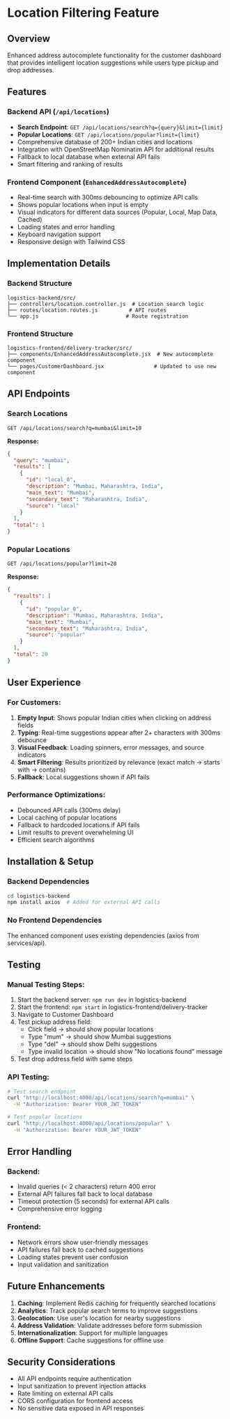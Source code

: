 # Location Filtering Feature

## Overview
Enhanced address autocomplete functionality for the customer dashboard that provides intelligent location suggestions while users type pickup and drop addresses.

## Features

### Backend API (`/api/locations`)
- **Search Endpoint**: `GET /api/locations/search?q={query}&limit={limit}`
- **Popular Locations**: `GET /api/locations/popular?limit={limit}`
- Comprehensive database of 200+ Indian cities and locations
- Integration with OpenStreetMap Nominatim API for additional results
- Fallback to local database when external API fails
- Smart filtering and ranking of results

### Frontend Component (`EnhancedAddressAutocomplete`)
- Real-time search with 300ms debouncing to optimize API calls
- Shows popular locations when input is empty
- Visual indicators for different data sources (Popular, Local, Map Data, Cached)
- Loading states and error handling
- Keyboard navigation support
- Responsive design with Tailwind CSS

## Implementation Details

### Backend Structure
```
logistics-backend/src/
├── controllers/location.controller.js  # Location search logic
├── routes/location.routes.js          # API routes
└── app.js                            # Route registration
```

### Frontend Structure
```
logistics-frontend/delivery-tracker/src/
├── components/EnhancedAddressAutocomplete.jsx  # New autocomplete component
└── pages/CustomerDashboard.jsx                # Updated to use new component
```

## API Endpoints

### Search Locations
```http
GET /api/locations/search?q=mumbai&limit=10
```

**Response:**
```json
{
  "query": "mumbai",
  "results": [
    {
      "id": "local_0",
      "description": "Mumbai, Maharashtra, India",
      "main_text": "Mumbai",
      "secondary_text": "Maharashtra, India",
      "source": "local"
    }
  ],
  "total": 1
}
```

### Popular Locations
```http
GET /api/locations/popular?limit=20
```

**Response:**
```json
{
  "results": [
    {
      "id": "popular_0",
      "description": "Mumbai, Maharashtra, India",
      "main_text": "Mumbai",
      "secondary_text": "Maharashtra, India",
      "source": "popular"
    }
  ],
  "total": 20
}
```

## User Experience

### For Customers:
1. **Empty Input**: Shows popular Indian cities when clicking on address fields
2. **Typing**: Real-time suggestions appear after 2+ characters with 300ms debounce
3. **Visual Feedback**: Loading spinners, error messages, and source indicators
4. **Smart Filtering**: Results prioritized by relevance (exact match → starts with → contains)
5. **Fallback**: Local suggestions shown if API fails

### Performance Optimizations:
- Debounced API calls (300ms delay)
- Local caching of popular locations
- Fallback to hardcoded locations if API fails
- Limit results to prevent overwhelming UI
- Efficient search algorithms

## Installation & Setup

### Backend Dependencies
```bash
cd logistics-backend
npm install axios  # Added for external API calls
```

### No Frontend Dependencies
The enhanced component uses existing dependencies (axios from services/api).

## Testing

### Manual Testing Steps:
1. Start the backend server: `npm run dev` in logistics-backend
2. Start the frontend: `npm start` in logistics-frontend/delivery-tracker
3. Navigate to Customer Dashboard
4. Test pickup address field:
   - Click field → should show popular locations
   - Type "mum" → should show Mumbai suggestions
   - Type "del" → should show Delhi suggestions
   - Type invalid location → should show "No locations found" message
5. Test drop address field with same steps

### API Testing:
```bash
# Test search endpoint
curl "http://localhost:4000/api/locations/search?q=mumbai" \
  -H "Authorization: Bearer YOUR_JWT_TOKEN"

# Test popular locations
curl "http://localhost:4000/api/locations/popular" \
  -H "Authorization: Bearer YOUR_JWT_TOKEN"
```

## Error Handling

### Backend:
- Invalid queries (< 2 characters) return 400 error
- External API failures fall back to local database
- Timeout protection (5 seconds) for external API calls
- Comprehensive error logging

### Frontend:
- Network errors show user-friendly messages
- API failures fall back to cached suggestions
- Loading states prevent user confusion
- Input validation and sanitization

## Future Enhancements

1. **Caching**: Implement Redis caching for frequently searched locations
2. **Analytics**: Track popular search terms to improve suggestions
3. **Geolocation**: Use user's location for nearby suggestions
4. **Address Validation**: Validate addresses before form submission
5. **Internationalization**: Support for multiple languages
6. **Offline Support**: Cache suggestions for offline use

## Security Considerations

- All API endpoints require authentication
- Input sanitization to prevent injection attacks
- Rate limiting on external API calls
- CORS configuration for frontend access
- No sensitive data exposed in API responses
